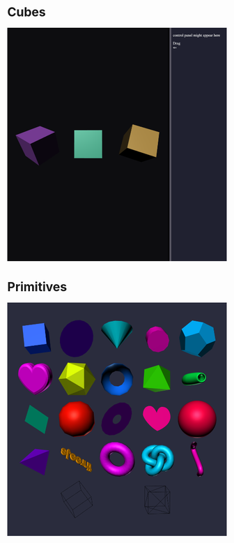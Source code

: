 # Cubes
![3 cubes](/docs/fundamentals.png?raw=true "3 cubes")
<br>

# Primitives
![primitives](/docs/primitives.png?raw=true "primitives w/ random material")